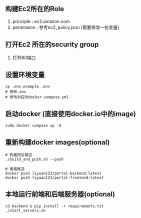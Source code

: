 ## 构建Ec2所在的Role
1. principle : ec2.amazon.com
2. permission : 参考ec2_policy.json (需要修改一些变量)

## 打开Ec2 所在的security group
1. 打开80端口


## 设置环境变量
```
cp .env.example .env
# 修改.env
# 修改对应的docker-compose.yml
```

## 启动docker (直接使用docker.io中的image)
```
sudo docker compose up -d
```

## 重新构建docker images(optional)
```
# 构建然后推送
./build_and_push.sh --push

# 直接推送
docker push liyuan123/portal-backend:latest
docker push liyuan123/portal-frontend:latest
```

## 本地运行前端和后端服务器(optional)
```
cd backend & pip install -r requirements.txt
./start_servers.sh
```